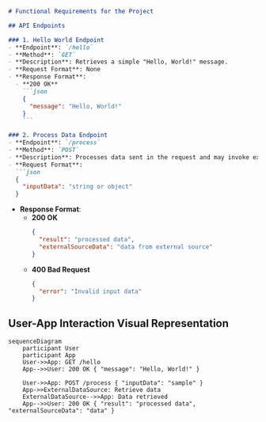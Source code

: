 ```markdown
# Functional Requirements for the Project

## API Endpoints

### 1. Hello World Endpoint
- **Endpoint**: `/hello`
- **Method**: `GET`
- **Description**: Retrieves a simple "Hello, World!" message.
- **Request Format**: None
- **Response Format**:
  - **200 OK**
    ```json
    {
      "message": "Hello, World!"
    }
    ```

### 2. Process Data Endpoint
- **Endpoint**: `/process`
- **Method**: `POST`
- **Description**: Processes data sent in the request and may invoke external data sources for calculations or additional information.
- **Request Format**:
  ```json
  {
    "inputData": "string or object"
  }
  ```
- **Response Format**:
  - **200 OK**
    ```json
    {
      "result": "processed data",
      "externalSourceData": "data from external source"
    }
    ```
  - **400 Bad Request**
    ```json
    {
      "error": "Invalid input data"
    }
    ```

## User-App Interaction Visual Representation

```mermaid
sequenceDiagram
    participant User
    participant App
    User->>App: GET /hello
    App-->>User: 200 OK { "message": "Hello, World!" }
    
    User->>App: POST /process { "inputData": "sample" }
    App->>ExternalDataSource: Retrieve data
    ExternalDataSource-->>App: Data retrieved
    App-->>User: 200 OK { "result": "processed data", "externalSourceData": "data" }
```
```